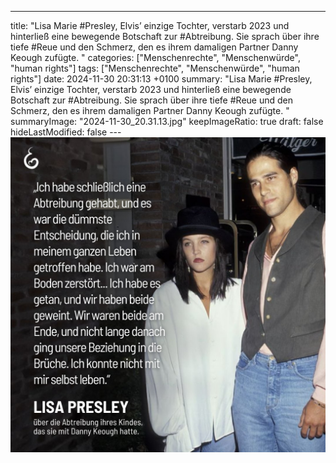 ---
title: "Lisa Marie #Presley, Elvis’ einzige Tochter, verstarb 2023 und hinterließ eine bewegende Botschaft zur #Abtreibung. Sie sprach über ihre tiefe #Reue und den Schmerz, den es ihrem damaligen Partner Danny Keough zufügte. "
categories: ["Menschenrechte", "Menschenwürde", "human rights"]
tags: ["Menschenrechte", "Menschenwürde", "human rights"]
date: 2024-11-30 20:31:13 +0100
summary: "Lisa Marie #Presley, Elvis’ einzige Tochter, verstarb 2023 und hinterließ eine bewegende Botschaft zur #Abtreibung. Sie sprach über ihre tiefe #Reue und den Schmerz, den es ihrem damaligen Partner Danny Keough zufügte. "
summaryImage: "2024-11-30_20.31.13.jpg"
keepImageRatio: true
draft: false
hideLastModified: false
---[![Lisa Marie #Presley, Elvis’ einzige Tochter, verstarb 2023 und hinterließ eine bewegende Botschaft zur #Abtreibung. Sie sprach über ihre tiefe #Reue und den Schmerz, den es ihrem damaligen Partner Danny Keough zufügte. ](2024-11-30_20.31.13.jpg "Lisa Marie #Presley, Elvis’ einzige Tochter, verstarb 2023 und hinterließ eine bewegende Botschaft zur #Abtreibung. Sie sprach über ihre tiefe #Reue und den Schmerz, den es ihrem damaligen Partner Danny Keough zufügte. ")](https://www.sundaysforlife.org/de)